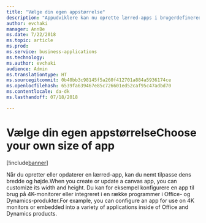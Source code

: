 ```yaml
---
title: "Vælge din egen appstørrelse"
description: "Appudviklere kan nu oprette lærred-apps i brugerdefinerede størrelser"
author: evchaki
manager: AnnBe
ms.date: 7/22/2018
ms.topic: article
ms.prod: 
ms.service: business-applications
ms.technology: 
ms.author: evchaki
audience: Admin
ms.translationtype: HT
ms.sourcegitcommit: 0b40bb3c98145f5a260f412701a884a5936174ce
ms.openlocfilehash: 6539fa639467e85c726601ed52caf95c47adbd70
ms.contentlocale: da-dk
ms.lasthandoff: 07/18/2018

---
```

# <a name="choose-your-own-size-of-app"></a><span data-ttu-id="e456d-103">Vælge din egen appstørrelse</span><span class="sxs-lookup"><span data-stu-id="e456d-103">Choose your own size of app</span></span>


[!include[banner](../../includes/banner.md)]

<span data-ttu-id="e456d-104">Når du opretter eller opdaterer en lærred-app, kan du nemt tilpasse dens bredde og højde.</span><span class="sxs-lookup"><span data-stu-id="e456d-104">When you create or update a canvas app, you can customize its width and height.</span></span> <span data-ttu-id="e456d-105">Du kan for eksempel konfigurere en app til brug på 4K-monitorer eller integreret i en række programmer i Office- og Dynamics-produkter.</span><span class="sxs-lookup"><span data-stu-id="e456d-105">For example, you can configure an app for use on 4K monitors or embedded into a variety of applications inside of Office and Dynamics products.</span></span>

